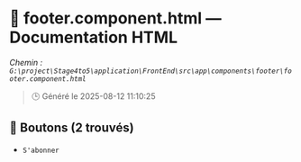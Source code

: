 # 📄 footer.component.html — Documentation HTML
*Chemin : `G:\project\Stage4to5\application\FrontEnd\src\app\components\footer\footer.component.html`*

> 🕒 Généré le 2025-08-12 11:10:25

## 🔘 Boutons (2 trouvés)
- `S'abonner`
